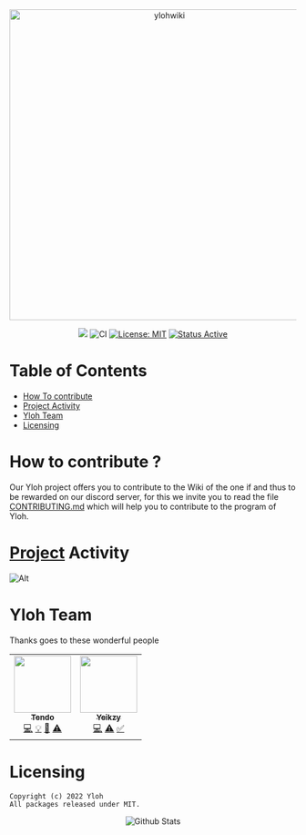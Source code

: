 <div align="center">
    <img src="https://github.com/yloh-net/Wiki/blob/main/.github/workflows/readme-header.png" width="546" alt="ylohwiki"/> 
    <br />
    <p>
 <a href="https://discord.gg/tendo"><img src="https://img.shields.io/discord/743972591827419157.svg?label=&logo=discord&logoColor=ffffff&color=7389D8&labelColor=6A7EC2 "></a>
        <img src="https://github.com/yloh-net/Wiki/blob/main/.github/workflows/badge.svg" alt="CI">
        <a href="https://opensource.org/licenses/MIT"><img src="https://img.shields.io/badge/License-MIT-yellow.svg" alt="License: MIT"></a>
        <a href="https://github.com/yloh-net"><img src="(http://img.shields.io/badge/Status-Active-green.svg" alt="Status Active"></a>
<br>

</div>

# Table of Contents

- [How To contribute](https://github.com/yloh-net/Wiki/blob/main/README.md#how-to-contribute-)
- [Project Activity](https://github.com/yloh-net/Wiki/blob/main/README.md#project-activity)
- [Yloh Team](https://github.com/yloh-net/Wiki/blob/main/README.md#yloh-team)
- [Licensing](https://github.com/yloh-net/Wiki/blob/main/README.md#licensing)

# How to contribute ?

Our Yloh project offers you to contribute to the Wiki of the one if and thus to be rewarded on our discord server, for this we invite you to read the file [CONTRIBUTING.md](https://github.com/yloh-net/Wiki/blob/main/CONTRIBUTING.md) which will help you to contribute to the program of Yloh.

# [Project](https://github.com/Yeikzy/EasyDiscordBot) Activity

![Alt](https://repobeats.axiom.co/api/embed/15556c445712dbddf3baa88a4950db1faf8e6e69.svg "Repobeats analytics image")

# Yloh Team

Thanks goes to these wonderful people

<!-- ALL-CONTRIBUTORS-LIST:START - Do not remove or modify this section -->
<!-- prettier-ignore-start -->
<!-- markdownlint-disable -->
<table>
  <tr>
    <td align="center"><a href="https://github.com/TendoXT"><img src="https://avatars.githubusercontent.com/u/75258316?v=4?s=100" width="100px;" alt=""/><br /><sub><b>Tendo</b></sub></a><br /><a href="https://github.com/yloh-net/YlohSong" title="Code">💻</a> <a href="#example-Tendo" title="Examples">💡</a> <a href="#ideas-tendo" title="Ideas, Planning, & Feedback">🤔</a> <a href="https://github.com/yloh-net/YlohSong/pulls" title="Tests">⚠️</a></td>    
<td align="center"><a href="https://github.com/Yeikzy"><img src="https://avatars.githubusercontent.com/u/48528776?v=4?s=100" width="100px;" alt=""/><br /><sub><b>Yeikzy</b></sub></a><br /><a href="https://github.com/yloh-net/YlohSong" title="Code">💻</a> <a href="https://github.com/yloh-net/YlohSong/pulls" title="Tests">⚠️</a> <a href="#tutorial-Yeikzy" title="Tutorials">✅</a></td>
  </tr>
</table>

<!-- markdownlint-restore -->
<!-- prettier-ignore-end -->

<!-- ALL-CONTRIBUTORS-LIST:END -->

# Licensing 
```
Copyright (c) 2022 Yloh 
All packages released under MIT.
```

<p align="center">
        <img src="https://github.com/yloh-net/Wiki/blob/main/.github/workflows/Bottom.svg" alt="Github Stats" />
</p>
